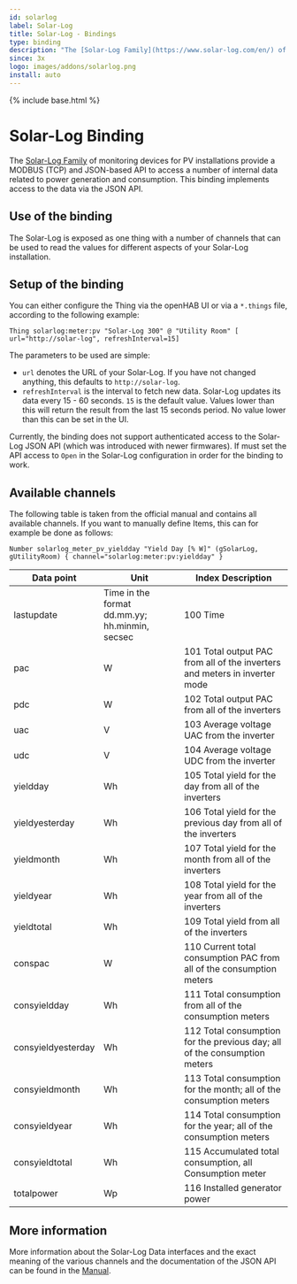 ```yaml
---
id: solarlog
label: Solar-Log
title: Solar-Log - Bindings
type: binding
description: "The [Solar-Log Family](https://www.solar-log.com/en/) of monitoring devices for PV installations provide a MODBUS (TCP) and JSON-based API to access a number of internal data related to power generation and consumption. This binding implements access to the data via the JSON API."
since: 3x
logo: images/addons/solarlog.png
install: auto
---
```


<!-- Attention authors: Do not edit directly. Please add your changes to the appropriate source repository -->

{% include base.html %}

<AddonLogo />

# Solar-Log Binding

The [Solar-Log Family](https://www.solar-log.com/en/) of monitoring devices for PV installations provide a MODBUS (TCP) and JSON-based API to access a number of internal data related to power generation and consumption. This binding implements access to the data via the JSON API.

## Use of the binding

The Solar-Log is exposed as one thing with a number of channels that can be used to read the values for different aspects of your Solar-Log installation.

## Setup of the binding

You can either configure the Thing via the openHAB UI or via a `*.things` file, according to the following example:

`Thing solarlog:meter:pv "Solar-Log 300" @ "Utility Room" [ url="http://solar-log", refreshInterval=15]`

The parameters to be used are simple:

- `url` denotes the URL of your Solar-Log. If you have not changed anything, this defaults to `http://solar-log`.
- `refreshInterval` is the interval to fetch new data. Solar-Log updates its data every 15 - 60 seconds. `15` is the default value. Values lower than this will return the result from the last 15 seconds period. No value lower than this can be set in the UI.

Currently, the binding does not support authenticated access to the Solar-Log JSON API (which was introduced with newer firmwares). If must set the API access to `Open` in the Solar-Log configuration in order for the binding to work.

## Available channels

The following table is taken from the official manual and contains all available channels. If you want to manually define Items, this can for example be done as follows:

`Number solarlog_meter_pv_yieldday "Yield Day [% W]" (gSolarLog, gUtilityRoom) { channel="solarlog:meter:pv:yieldday" }`

| Data point         | Unit                                           | Index Description                                                          |
| ------------------ | ---------------------------------------------- | -------------------------------------------------------------------------- |
| lastupdate         | Time in the format dd.mm.yy; hh.minmin, secsec | 100 Time                                                                   |
| pac                | W                                              | 101 Total output PAC from all of the inverters and meters in inverter mode |
| pdc                | W                                              | 102 Total output PAC from all of the inverters                             |
| uac                | V                                              | 103 Average voltage UAC from the inverter                                  |
| udc                | V                                              | 104 Average voltage UDC from the inverter                                  |
| yieldday           | Wh                                             | 105 Total yield for the day from all of the inverters                      |
| yieldyesterday     | Wh                                             | 106 Total yield for the previous day from all of the inverters             |
| yieldmonth         | Wh                                             | 107 Total yield for the month from all of the inverters                    |
| yieldyear          | Wh                                             | 108 Total yield for the year from all of the inverters                     |
| yieldtotal         | Wh                                             | 109 Total yield from all of the inverters                                  |
| conspac            | W                                              | 110 Current total consumption PAC from all of the consumption meters       |
| consyieldday       | Wh                                             | 111 Total consumption from all of the consumption meters                   |
| consyieldyesterday | Wh                                             | 112 Total consumption for the previous day; all of the consumption meters  |
| consyieldmonth     | Wh                                             | 113 Total consumption for the month; all of the consumption meters         |
| consyieldyear      | Wh                                             | 114 Total consumption for the year; all of the consumption meters          |
| consyieldtotal     | Wh                                             | 115 Accumulated total consumption, all Consumption meter                   |
| totalpower         | Wp                                             | 116 Installed generator power                                              |

## More information

More information about the Solar-Log Data interfaces and the exact meaning of the various channels and the documentation of the JSON API can be found in the [Manual](https://www.solar-log.com/manuals/manuals/en_GB/SolarLog_Manual_3x_EN.pdf).
